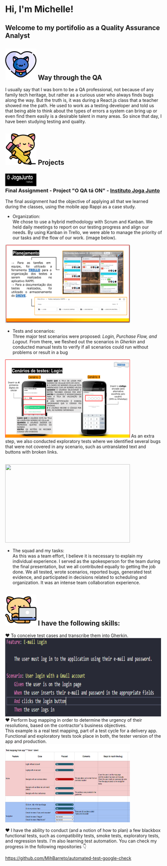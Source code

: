 # Hi, I'm Michelle! 
## Welcome to my portifolio as a Quality Assurance Analyst
<h2><img src ="https://github.com/MihBarreto/Portifolio-QA-PTBR/blob/main/img/pet.png" width="100" height="100"> Way through the QA</h2>
I usually say that I was born to be a QA professional, not because of any family tech heritage, but rather as a curious user who always finds bugs along the way. But the truth is, it was during a React.js class that a teacher showed me the path. He used to work as a testing developer and told us that being able to think about the types of errors a system can bring up or even find them easily is a desirable talent in many areas. So since that day, I have been studying testing and quality.
 <h2><img src ="https://github.com/MihBarreto/Portifolio-QA-PTBR/blob/main/img/kitty.png" width="100" height="100"> Projects</h2>

<h3><img src ="https://github.com/MihBarreto/Portifolio-QA-PTBR/blob/main/img/jogajunto.png" width="100" height="40"> 
 <br/>Final Assignment - Project "O QA tá ON" - <a href ="https://jogajuntoinstituto.org/">Instituto Joga Junto</a></h3>
 
 The final assignment had the objective of applying all that we learned during the classes, using the mobile app Rappi as a case study.
 - Organization:
 <br/>We chose to use a hybrid methodology with Scrum and Kanban. We held daily meetings to report on our testing progress and align our needs. By using Kanban in Trello, we were able to manage the priority of our tasks and the flow of our work. (image below).
 <img src="https://github.com/MihBarreto/Portifolio-QA-PTBR/blob/main/img/kanban.png" width="400" height="250">
 
 - Tests and scenarios:
 <br/> Three major test scenarios were proposed: <i>Login, Purchase Flow, and Logout</i>. From there, we fleshed out the scenarios in <i>Gherkin</i> and conducted manual tests to verify if all scenarios could run without problems or result in a bug
 
<img src="https://github.com/MihBarreto/Portifolio-QA-PTBR/blob/main/img/testesecenarios.png" width="400" height="250">
As an extra step, we also conducted exploratory tests where we identified several bugs that were not covered in any scenario, such as untranslated text and buttons with broken links.

<br/><img src="https://github.com/MihBarreto/Portifolio-QA-PTBR/blob/main/img/bugexplorat%C3%B3rio.png" width="400" height="250">

- The squad and my tasks:
<br/>As this was a team effort, I believe it is necessary to explain my individual experience. I served as the spokesperson for the team during the final presentation, but we all contributed equally to getting the job done. We all tested, wrote scenarios, reported bugs, generated test evidence, and participated in decisions related to scheduling and organization. It was an intense team collaboration experience.
   
 <h2><img src ="https://github.com/MihBarreto/Portifolio-QA-PTBR/blob/main/img/kitty%20(2).png" width="100" height="100"> I have the following skills:</h2>   
♥ To conceive test cases and transcribe them into Gherkin.
<img src="https://github.com/MihBarreto/MihBarreto/blob/main/img/gherkin.png" width="500" height="250"><br/>
♥ Perform bug mapping in order to determine the urgency of their resolutions, based on the contractor's business objectives.<br/>
This example is a real test mapping, part of a test cycle for a delivery app. Functional and exploratory tests took place in both, the tester version of the app and production.
<img src="https://github.com/MihBarreto/MihBarreto/blob/main/img/testmap.png" width="400" height="250">

♥ I have the ability to conduct (and a notion of how to plan) a few blackbox functional tests, such as compatibility tests, smoke tests, exploratory tests, and regression tests. I'm also learning test automation. You can check my progress in the following repositories :point_down:

https://github.com/MihBarreto/automated-test-google-check
